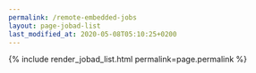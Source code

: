 ```yaml
---
permalink: /remote-embedded-jobs
layout: page-jobad-list
last_modified_at: 2020-05-08T05:10:25+0200
---
```

{% include render_jobad_list.html permalink=page.permalink %}
